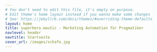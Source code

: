 ```yaml
---
# You don't need to edit this file, it's empty on purpose.
# Edit theme's home layout instead if you wanna make some changes
# See: https://jekyllrb.com/docs/themes/#overriding-theme-defaults
layout: home
title: superhero.mautic - Marketing Automation für Pragmatiker
navlevel: header
navtitle: Startseite
cover_url: /images/schafe.jpg
---
```

